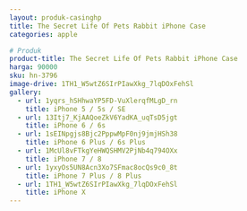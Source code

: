 ```yaml
---
layout: produk-casinghp
title: The Secret Life Of Pets Rabbit iPhone Case
categories: apple

# Produk
product-title: The Secret Life Of Pets Rabbit iPhone Case
harga: 90000
sku: hn-3796
image-drive: 1TH1_W5wtZ6SIrPIawXkg_7lqDOxFehSl
gallery:
  - url: 1yqrs_hSHhwaYP5FD-VuXlerqfMLgD_rn
    title: iPhone 5 / 5s / SE
  - url: 13Itj7_KjAAQoeZkV6YadKA_uqTsD5jgt
    title: iPhone 6 / 6s
  - url: 1sEINpgjs8Bjc2PppwMpF0nj9jmjHSh38
    title: iPhone 6 Plus / 6s Plus
  - url: 1McUl8vFTkgYeHWQSHMV2PjNb4q794OXx
    title: iPhone 7 / 8
  - url: 1yxyOs5UN8Acn3Xo7SFmac8ocQs9c0_8t
    title: iPhone 7 Plus / 8 Plus
  - url: 1TH1_W5wtZ6SIrPIawXkg_7lqDOxFehSl
    title: iPhone X
---
```

